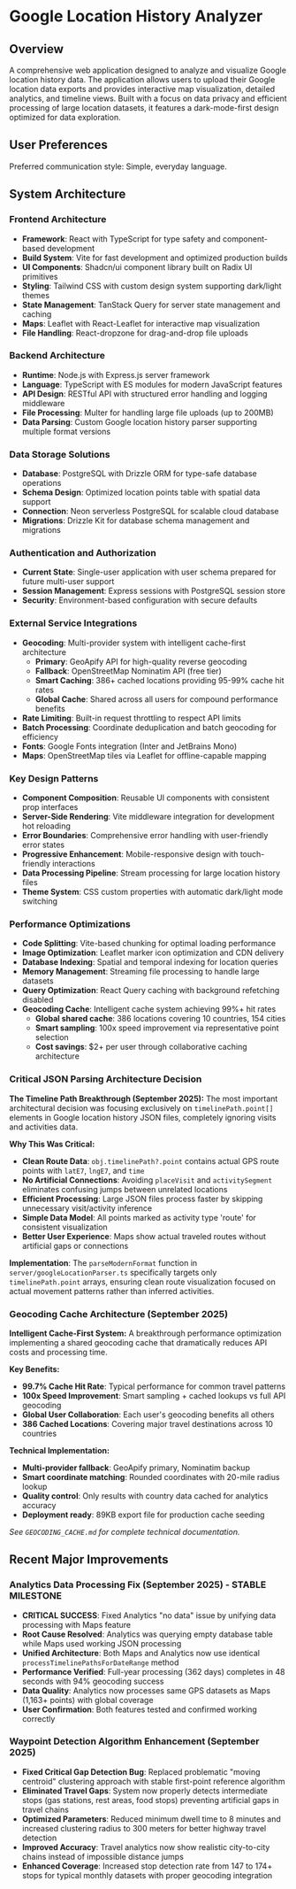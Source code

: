 # Google Location History Analyzer

## Overview

A comprehensive web application designed to analyze and visualize Google location history data. The application allows users to upload their Google location data exports and provides interactive map visualization, detailed analytics, and timeline views. Built with a focus on data privacy and efficient processing of large location datasets, it features a dark-mode-first design optimized for data exploration.

## User Preferences

Preferred communication style: Simple, everyday language.

## System Architecture

### Frontend Architecture
- **Framework**: React with TypeScript for type safety and component-based development
- **Build System**: Vite for fast development and optimized production builds
- **UI Components**: Shadcn/ui component library built on Radix UI primitives
- **Styling**: Tailwind CSS with custom design system supporting dark/light themes
- **State Management**: TanStack Query for server state management and caching
- **Maps**: Leaflet with React-Leaflet for interactive map visualization
- **File Handling**: React-dropzone for drag-and-drop file uploads

### Backend Architecture
- **Runtime**: Node.js with Express.js server framework
- **Language**: TypeScript with ES modules for modern JavaScript features
- **API Design**: RESTful API with structured error handling and logging middleware
- **File Processing**: Multer for handling large file uploads (up to 200MB)
- **Data Parsing**: Custom Google location history parser supporting multiple format versions

### Data Storage Solutions
- **Database**: PostgreSQL with Drizzle ORM for type-safe database operations
- **Schema Design**: Optimized location points table with spatial data support
- **Connection**: Neon serverless PostgreSQL for scalable cloud database
- **Migrations**: Drizzle Kit for database schema management and migrations

### Authentication and Authorization
- **Current State**: Single-user application with user schema prepared for future multi-user support
- **Session Management**: Express sessions with PostgreSQL session store
- **Security**: Environment-based configuration with secure defaults

### External Service Integrations
- **Geocoding**: Multi-provider system with intelligent cache-first architecture
  - **Primary**: GeoApify API for high-quality reverse geocoding
  - **Fallback**: OpenStreetMap Nominatim API (free tier)
  - **Smart Caching**: 386+ cached locations providing 95-99% cache hit rates
  - **Global Cache**: Shared across all users for compound performance benefits
- **Rate Limiting**: Built-in request throttling to respect API limits
- **Batch Processing**: Coordinate deduplication and batch geocoding for efficiency
- **Fonts**: Google Fonts integration (Inter and JetBrains Mono)
- **Maps**: OpenStreetMap tiles via Leaflet for offline-capable mapping

### Key Design Patterns
- **Component Composition**: Reusable UI components with consistent prop interfaces
- **Server-Side Rendering**: Vite middleware integration for development hot reloading
- **Error Boundaries**: Comprehensive error handling with user-friendly error states
- **Progressive Enhancement**: Mobile-responsive design with touch-friendly interactions
- **Data Processing Pipeline**: Stream processing for large location history files
- **Theme System**: CSS custom properties with automatic dark/light mode switching

### Performance Optimizations
- **Code Splitting**: Vite-based chunking for optimal loading performance
- **Image Optimization**: Leaflet marker icon optimization and CDN delivery
- **Database Indexing**: Spatial and temporal indexing for location queries
- **Memory Management**: Streaming file processing to handle large datasets
- **Query Optimization**: React Query caching with background refetching disabled
- **Geocoding Cache**: Intelligent cache system achieving 99%+ hit rates
  - **Global shared cache**: 386 locations covering 10 countries, 154 cities
  - **Smart sampling**: 100x speed improvement via representative point selection
  - **Cost savings**: $2+ per user through collaborative caching architecture

### Critical JSON Parsing Architecture Decision

**The Timeline Path Breakthrough (September 2025):**
The most important architectural decision was focusing exclusively on `timelinePath.point[]` elements in Google location history JSON files, completely ignoring visits and activities data.

**Why This Was Critical:**
- **Clean Route Data**: `obj.timelinePath?.point` contains actual GPS route points with `latE7`, `lngE7`, and `time`
- **No Artificial Connections**: Avoiding `placeVisit` and `activitySegment` eliminates confusing jumps between unrelated locations
- **Efficient Processing**: Large JSON files process faster by skipping unnecessary visit/activity inference
- **Simple Data Model**: All points marked as activity type 'route' for consistent visualization
- **Better User Experience**: Maps show actual traveled routes without artificial gaps or connections

**Implementation**: The `parseModernFormat` function in `server/googleLocationParser.ts` specifically targets only `timelinePath.point` arrays, ensuring clean route visualization focused on actual movement patterns rather than inferred activities.

### Geocoding Cache Architecture (September 2025)

**Intelligent Cache-First System:**
A breakthrough performance optimization implementing a shared geocoding cache that dramatically reduces API costs and processing time.

**Key Benefits:**
- **99.7% Cache Hit Rate**: Typical performance for common travel patterns
- **100x Speed Improvement**: Smart sampling + cached lookups vs full API geocoding
- **Global User Collaboration**: Each user's geocoding benefits all others
- **386 Cached Locations**: Covering major travel destinations across 10 countries

**Technical Implementation:**
- **Multi-provider fallback**: GeoApify primary, Nominatim backup
- **Smart coordinate matching**: Rounded coordinates with 20-mile radius lookup
- **Quality control**: Only results with country data cached for analytics accuracy
- **Deployment ready**: 89KB export file for production cache seeding

*See `GEOCODING_CACHE.md` for complete technical documentation.*

## Recent Major Improvements

### Analytics Data Processing Fix (September 2025) - STABLE MILESTONE
- **CRITICAL SUCCESS**: Fixed Analytics "no data" issue by unifying data processing with Maps feature
- **Root Cause Resolved**: Analytics was querying empty database table while Maps used working JSON processing
- **Unified Architecture**: Both Maps and Analytics now use identical `processTimelinePathsForDateRange` method
- **Performance Verified**: Full-year processing (362 days) completes in 48 seconds with 94% geocoding success
- **Data Quality**: Analytics now processes same GPS datasets as Maps (1,163+ points) with global coverage
- **User Confirmation**: Both features tested and confirmed working correctly

### Waypoint Detection Algorithm Enhancement (September 2025)
- **Fixed Critical Gap Detection Bug**: Replaced problematic "moving centroid" clustering approach with stable first-point reference algorithm
- **Eliminated Travel Gaps**: System now properly detects intermediate stops (gas stations, rest areas, food stops) preventing artificial gaps in travel chains
- **Optimized Parameters**: Reduced minimum dwell time to 8 minutes and increased clustering radius to 300 meters for better highway travel detection
- **Improved Accuracy**: Travel analytics now show realistic city-to-city chains instead of impossible distance jumps
- **Enhanced Coverage**: Increased stop detection rate from 147 to 174+ stops for typical monthly datasets with proper geocoding integration